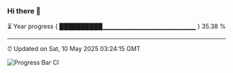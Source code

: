 ### Hi there 👋

⏳ Year progress { ██████████▁▁▁▁▁▁▁▁▁▁▁▁▁▁▁▁▁▁▁▁ } 35.38 %

---

⏰ Updated on Sat, 10 May 2025 03:24:15 GMT

![Progress Bar CI](https://github.com/IshwaranRudhara/GIT-ACTION/workflows/Progress%20Bar%20CI/badge.svg)
